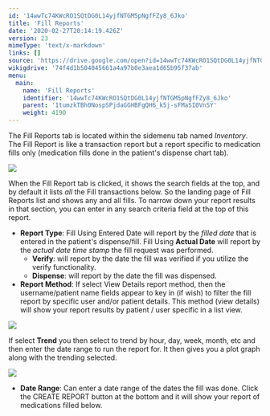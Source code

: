 ```yaml
---
id: '14wwTc74KWcRO1SQtDG0L14yjfNTGM5pNgfFZy8_6Jko'
title: 'Fill Reports'
date: '2020-02-27T20:14:19.426Z'
version: 23
mimeType: 'text/x-markdown'
links: []
source: 'https://drive.google.com/open?id=14wwTc74KWcRO1SQtDG0L14yjfNTGM5pNgfFZy8_6Jko'
wikigdrive: '74f4d1b504045661a4a97b0e3aea1d65b95f37ab'
menu:
  main:
    name: 'Fill Reports'
    identifier: '14wwTc74KWcRO1SQtDG0L14yjfNTGM5pNgfFZy8_6Jko'
    parent: '1tumzkTBh0NospSPjdaGGHBFgQH6_k5j-sFMaSI0VnSY'
    weight: 4190
---
```

The Fill Reports tab is located within the sidemenu tab named *Inventory*.  
The Fill Report is like a transaction report but a report specific to medication fills only (medication fills done in the patient's dispense chart tab).
  
![](../fill-reports.assets/516f666d6c1680b2e1dba25b4364559c.png)  

When the Fill Report tab is clicked, it shows the search fields at the top, and by default it lists *all* the Fill transactions below. So the landing page of Fill Reports list and shows any and all fills. To narrow down your report results in that section, you can enter in any search criteria field at the top of this report.
* <strong>Report Type</strong>: Fill Using Entered Date will report by the <em>filled date</em> that is entered in the patient's dispense/fill. Fill Using <strong>Actual Date</strong> will report by the <em>actual date time stamp</em> the fill request was performed.
   * <strong>Verify</strong>: will report by the date the fill was verified if you utilize the verify functionality.
   * <strong>Dispense</strong>: will report by the date the fill was dispensed.
* <strong>Report Method</strong>: If select View Details report method, then the username/patient name fields appear to key in (if wish) to filter the fill report by specific user and/or patient details. This method (view details) will show your report results by patient / user specific in a list view.
  
![](../fill-reports.assets/d5b52d324a5199421dfb4e346e67add9.png)  

If select **Trend** you then select to trend by hour, day, week, month, etc and then enter the date range to run the report for. It then gives you a plot graph along with the trending selected.
  
![](../fill-reports.assets/5930dd11fc8115560b806d3629989de2.png)  

* <strong>Date Range</strong>: Can enter a date range of the dates the fill was done.
Click the CREATE REPORT button at the bottom and it will show your report of medications filled below.
